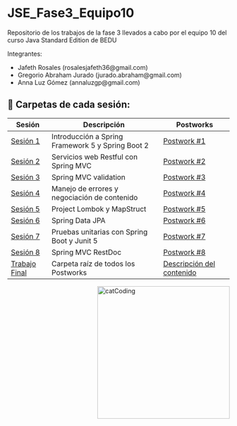 # JSE_Fase3_Equipo10
Repositorio de los trabajos de la fase 3 llevados a cabo por el equipo 10 del curso Java Standard Edition de BEDU
 
Integrantes:
<ul>
  <li>Jafeth Rosales           (rosalesjafeth36@gmail.com)</li>
  <li>Gregorio Abraham Jurado  (jurado.abraham@gmail.com) </li>
  <li> Anna Luz Gómez           (annaluzgp@gmail.com)</li>
</ul>


## :bookmark_tabs: Carpetas de cada sesión:

<div align="left">

| Sesión                          | Descripción                                       | Postworks                                                     |
|---------------------------------|---------------------------------------------------|---------------------------------------------------------------|
| [Sesión 1](./Sesion1)           | Introducción a Spring Framework 5 y Spring Boot 2 | [Postwork #1](./TrabajoFinal/Sesion1)                         |
| [Sesión 2](./Sesion2)           | Servicios web Restful con Spring MVC              | [Postwork #2](./TrabajoFinal/FinalProject/Readmes/README2.md) |
| [Sesión 3](./Sesion3)           | Spring MVC validation                             | [Postwork #3](./TrabajoFinal/FinalProject/Readmes/README3.md) |
| [Sesión 4](./Sesion4)           | Manejo de errores y negociación de contenido      | [Postwork #4](./TrabajoFinal/FinalProject/Readmes/README4.md) |
| [Sesión 5](./Sesion5)           | Project Lombok y MapStruct                        | [Postwork #5](./TrabajoFinal/FinalProject/Readmes/README5.md) |
| [Sesión 6](./Sesion6)           | Spring Data JPA                                   | [Postwork #6](./TrabajoFinal/FinalProject/Readmes/README6.md) |
| [Sesión 7](./Sesion7)           | Pruebas unitarias con Spring Boot y Junit 5       | [Postwork #7](./TrabajoFinal/FinalProject/Readmes/README7.md) |
| [Sesión 8](./Sesion8)           | Spring MVC RestDoc                                | [Postwork #8](./TrabajoFinal/FinalProject/Readmes/README8.md) |
| [Trabajo Final](./TrabajoFinal) | Carpeta raíz de todos los Postworks               | [Descripción del contenido](./TrabajoFinal)                   |

<img align="right" src="https://media.giphy.com/media/3oKIPnAiaMCws8nOsE/giphy.gif" alt="catCoding" width="300"/>
 </div>
